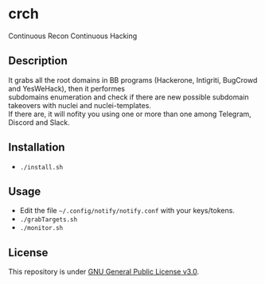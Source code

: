 # crch
Continuous Recon Continuous Hacking

## Description

It grabs all the root domains in BB programs (Hackerone, Intigriti, BugCrowd and YesWeHack), then it performes  
subdomains enumeration and check if there are new possible subdomain takeovers with nuclei and nuclei-templates.  
If there are, it will nofity you using one or more than one among Telegram, Discord and Slack.

## Installation

- `./install.sh`

## Usage

- Edit the file `~/.config/notify/notify.conf` with your keys/tokens.
- `./grabTargets.sh`
- `./monitor.sh`

## License

This repository is under [GNU General Public License v3.0](https://github.com/Fricciolosa-Red-Team/crch/blob/main/LICENSE).
